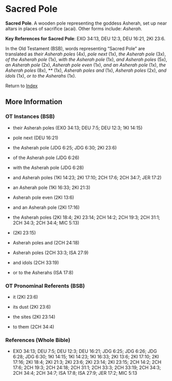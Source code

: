 # Sacred Pole
**Sacred Pole**. 
A wooden pole representing the goddess Asherah, set up near altars in places of sacrifice (acai). 
Other forms include: 
*Asherah*. 


**Key References for Sacred Pole**: 
EXO 34:13, DEU 12:3, DEU 16:21, 2KI 23:6. 


In the Old Testament (BSB), words representing “Sacred Pole” are translated as 
*their Asherah poles* (4x), *pole next* (1x), *the Asherah pole* (3x), *of the Asherah pole* (1x), *with the Asherah pole* (1x), *and Asherah poles* (5x), *an Asherah pole* (2x), *Asherah pole even* (1x), *and an Asherah pole* (1x), *the Asherah poles* (8x), ** (1x), *Asherah poles and* (1x), *Asherah poles* (2x), *and idols* (1x), *or to the Asherahs* (1x). 




Return to [Index](00-Index.md)

## More Information

### OT Instances (BSB)

* their Asherah poles (EXO 34:13; DEU 7:5; DEU 12:3; 1KI 14:15)

* pole next (DEU 16:21)

* the Asherah pole (JDG 6:25; JDG 6:30; 2KI 23:6)

* of the Asherah pole (JDG 6:26)

* with the Asherah pole (JDG 6:28)

* and Asherah poles (1KI 14:23; 2KI 17:10; 2CH 17:6; 2CH 34:7; JER 17:2)

* an Asherah pole (1KI 16:33; 2KI 21:3)

* Asherah pole even (2KI 13:6)

* and an Asherah pole (2KI 17:16)

* the Asherah poles (2KI 18:4; 2KI 23:14; 2CH 14:2; 2CH 19:3; 2CH 31:1; 2CH 34:3; 2CH 34:4; MIC 5:13)

*  (2KI 23:15)

* Asherah poles and (2CH 24:18)

* Asherah poles (2CH 33:3; ISA 27:9)

* and idols (2CH 33:19)

* or to the Asherahs (ISA 17:8)



### OT Pronominal Referents (BSB)

* it (2KI 23:6)

* its dust (2KI 23:6)

* the sites (2KI 23:14)

* to them (2CH 34:4)



### References (Whole Bible)

* EXO 34:13; DEU 7:5; DEU 12:3; DEU 16:21; JDG 6:25; JDG 6:26; JDG 6:28; JDG 6:30; 1KI 14:15; 1KI 14:23; 1KI 16:33; 2KI 13:6; 2KI 17:10; 2KI 17:16; 2KI 18:4; 2KI 21:3; 2KI 23:6; 2KI 23:14; 2KI 23:15; 2CH 14:2; 2CH 17:6; 2CH 19:3; 2CH 24:18; 2CH 31:1; 2CH 33:3; 2CH 33:19; 2CH 34:3; 2CH 34:4; 2CH 34:7; ISA 17:8; ISA 27:9; JER 17:2; MIC 5:13



